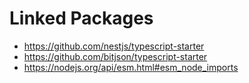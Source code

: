 
# Linked Packages

* https://github.com/nestjs/typescript-starter
* https://github.com/bitjson/typescript-starter
* https://nodejs.org/api/esm.html#esm_node_imports
